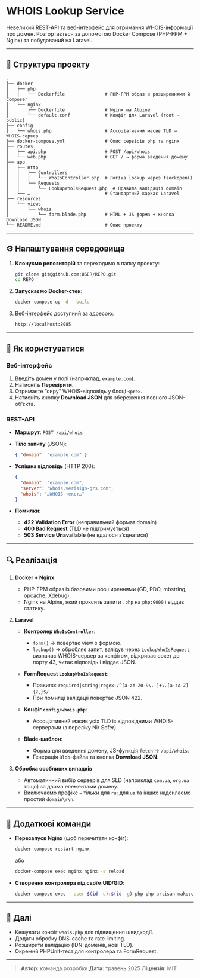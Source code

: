 # WHOIS Lookup Service

Невеликий REST-API та веб-інтерфейс для отримання WHOIS-інформації про домен.
Розгортається за допомогою Docker Compose (PHP-FPM + Nginx) та побудований на Laravel.

---

## 📂 Структура проекту

```
.
├── docker
│   ├── php
│   │   └── Dockerfile               # PHP-FPM образ з розширеннями й Composer
│   └── nginx
│       ├── Dockerfile               # Nginx на Alpine
│       └── default.conf             # Конфіг для Laravel (root → public)
├── config
│   └── whois.php                    # Ассоціативний масив TLD → WHOIS-сервер
├── docker-compose.yml               # Опис сервісів php та nginx
├── routes
│   ├── api.php                      # POST /api/whois
│   └── web.php                      # GET / → форма введення домену
├── app
│   ├── Http
│   │   ├── Controllers
│   │   │   └── WhoIsController.php  # Логіка lookup через fsockopen()
│   │   └── Requests
│   │       └── LookupWhoIsRequest.php  # Правила валідації domain
│   └── …                            # Стандартний каркас Laravel
├── resources
│   └── views
│       └── whois
│           └── form.blade.php       # HTML + JS форма + кнопка Download JSON
└── README.md                        # Опис проекту
```

---

## ⚙️ Налаштування середовища

1. **Клонуємо репозиторій** та переходимо в папку проекту:

   ```bash
   git clone git@github.com:USER/REPO.git
   cd REPO
   ```
2. **Запускаємо Docker-стек**:

   ```bash
   docker-compose up -d --build
   ```
3. Веб-інтерфейс доступний за адресою:

   ```
   http://localhost:8085
   ```

---

## 🚀 Як користуватися

### Веб-інтерфейс

1. Введіть домен у полі (наприклад, `example.com`).
2. Натисніть **Перевірити**.
3. Отримаєте “сиру” WHOIS-відповідь у блоці `<pre>`.
4. Натисніть кнопку **Download JSON** для збереження повного JSON-об’єкта.

### REST-API

* **Маршрут**: `POST /api/whois`
* **Тіло запиту** (JSON):

  ```json
  { "domain": "example.com" }
  ```
* **Успішна відповідь** (HTTP 200):

  ```json
  {
    "domain": "example.com",
    "server": "whois.verisign-grs.com",
    "whois": "…WHOIS-текст…"
  }
  ```
* **Помилки**:

  * **422 Validation Error** (неправильний формат domain)
  * **400 Bad Request** (TLD не підтримується)
  * **503 Service Unavailable** (не вдалося з’єднатися)

---

## 🔍 Реалізація

1. **Docker + Nginx**

   * PHP-FPM образ із базовими розширеннями (GD, PDO, mbstring, opcache, Xdebug).
   * Nginx на Alpine, який проксить запити `.php` на `php:9000` і віддає статику.

2. **Laravel**

   * **Контролер `WhoIsController`**:

     * `form()` → повертає view з формою.
     * `lookup()` → обробляє запит, валідує через `LookupWhoIsRequest`, визначає WHOIS-сервер за конфігом, відкриває сокет до порту 43, читає відповідь і віддає JSON.
   * **FormRequest `LookupWhoIsRequest`**:

     * Правило: `required|string|regex:/^[a-zA-Z0-9\.-]+\.[a-zA-Z]{2,}$/`.
     * При помилці валідації повертає JSON 422.
   * **Конфіг `config/whois.php`**:

     * Ассоціативний масив усіх TLD із відповідними WHOIS-серверами (з переліку Nir Sofer).
   * **Blade-шаблон**:

     * Форма для введення домену, JS-функція `fetch` → `/api/whois`.
     * Генерація `Blob`–файла та кнопка **Download JSON**.

3. **Обробка особливих випадків**

   * Автоматичний вибір серверів для SLD (наприклад `com.ua`, `org.ua` тощо) за двома елементами домену.
   * Виключаємо префікс `=` тільки для `ru`; для `ua` та інших надсилаємо простий `domain\r\n`.

---

## 🔧 Додаткові команди

* **Перезапуск Nginx** (щоб перечитати конфіг):

  ```bash
  docker-compose restart nginx
  ```

  або

  ```bash
  docker-compose exec nginx nginx -s reload
  ```
* **Створення контролера під своїм UID/GID**:

  ```bash
  docker-compose exec --user $(id -u):$(id -g) php php artisan make:controller WhoIsController
  ```

---

## 🤔 Далі

* Кешувати конфіг `whois.php` для підвищення швидкодії.
* Додати обробку DNS-cache та rate limiting.
* Розширити валідацію (IDN-доменів, нові TLD).
* Окремий PHPUnit-тест для контролера та FormRequest.

---

> **Автор:** команда розробки
> **Дата:** травень 2025
> **Ліцензія:** MIT

